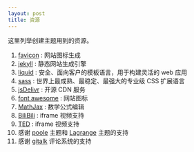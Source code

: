```yaml
---
layout: post
title: 资源
---
```


这里列举创建主题用到的资源。

1. [favicon](https://favicon.io) : 网站图标生成
2. [jekyll](https://jekyllrb.com/) : 静态网站生成引擎
3. [liquid](https://liquid.bootcss.com/) : 安全、面向客户的模板语言，用于构建灵活的 web 应用
4. [sass](https://www.sass.hk/) : 世界上最成熟、最稳定、最强大的专业级 CSS 扩展语言
5. [jsDelivr](https://www.jsdelivr.com/) : 开源 CDN 服务
6. [font awesome](https://fontawesome.com/) : 网站图标
7. [MathJax](https://www.mathjax.org/) : 数学公式编辑
8. [BiliBili](https://www.bilibili.com/) : iframe 视频支持
9. [TED](https://www.ted.com/) : iframe 视频支持
10. 感谢 [poole](https://github.com/poole/poole) 主题和 [Lagrange](https://github.com/LeNPaul/Lagrange) 主题的支持
11. 感谢 [gitalk](https://github.com/gitalk/gitalk) 评论系统的支持

